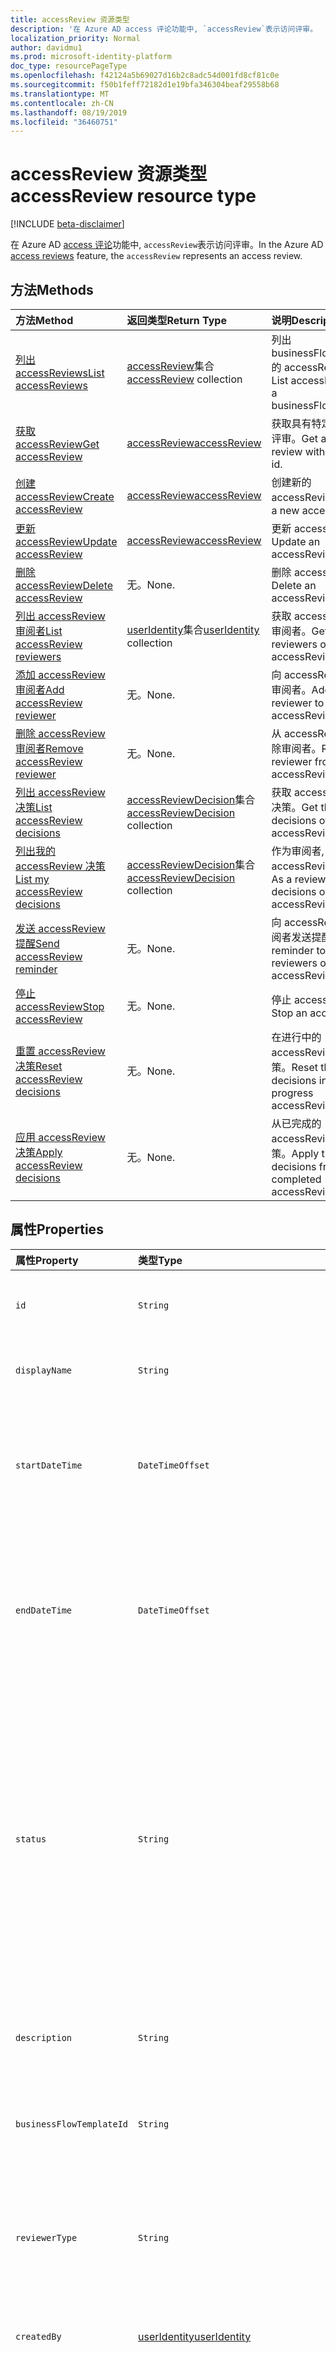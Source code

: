```yaml
---
title: accessReview 资源类型
description: '在 Azure AD access 评论功能中, `accessReview`表示访问评审。  '
localization_priority: Normal
author: davidmu1
ms.prod: microsoft-identity-platform
doc_type: resourcePageType
ms.openlocfilehash: f42124a5b69027d16b2c8adc54d001fd8cf81c0e
ms.sourcegitcommit: f50b1feff72182d1e19bfa346304beaf29558b68
ms.translationtype: MT
ms.contentlocale: zh-CN
ms.lasthandoff: 08/19/2019
ms.locfileid: "36460751"
---
```

# <a name="accessreview-resource-type"></a><span data-ttu-id="1693f-103">accessReview 资源类型</span><span class="sxs-lookup"><span data-stu-id="1693f-103">accessReview resource type</span></span>

[!INCLUDE [beta-disclaimer](../../includes/beta-disclaimer.md)]

<span data-ttu-id="1693f-104">在 Azure AD [access 评论](accessreviews-root.md)功能中, `accessReview`表示访问评审。</span><span class="sxs-lookup"><span data-stu-id="1693f-104">In the Azure AD [access reviews](accessreviews-root.md) feature, the `accessReview` represents an access review.</span></span>  


## <a name="methods"></a><span data-ttu-id="1693f-105">方法</span><span class="sxs-lookup"><span data-stu-id="1693f-105">Methods</span></span>

| <span data-ttu-id="1693f-106">方法</span><span class="sxs-lookup"><span data-stu-id="1693f-106">Method</span></span>           | <span data-ttu-id="1693f-107">返回类型</span><span class="sxs-lookup"><span data-stu-id="1693f-107">Return Type</span></span>    |<span data-ttu-id="1693f-108">说明</span><span class="sxs-lookup"><span data-stu-id="1693f-108">Description</span></span>|
|:---------------|:--------|:----------|
|[<span data-ttu-id="1693f-109">列出 accessReviews</span><span class="sxs-lookup"><span data-stu-id="1693f-109">List accessReviews</span></span>](../api/accessreview-list.md) | <span data-ttu-id="1693f-110">[accessReview](accessreview.md)集合</span><span class="sxs-lookup"><span data-stu-id="1693f-110">[accessReview](accessreview.md) collection</span></span> | <span data-ttu-id="1693f-111">列出 businessFlowTemplate 的 accessReviews。</span><span class="sxs-lookup"><span data-stu-id="1693f-111">List accessReviews for a businessFlowTemplate.</span></span> |
|[<span data-ttu-id="1693f-112">获取 accessReview</span><span class="sxs-lookup"><span data-stu-id="1693f-112">Get accessReview</span></span>](../api/accessreview-get.md) |   [<span data-ttu-id="1693f-113">accessReview</span><span class="sxs-lookup"><span data-stu-id="1693f-113">accessReview</span></span>](accessreview.md) |   <span data-ttu-id="1693f-114">获取具有特定 id 的访问评审。</span><span class="sxs-lookup"><span data-stu-id="1693f-114">Get an access review with a specific id.</span></span> |
|[<span data-ttu-id="1693f-115">创建 accessReview</span><span class="sxs-lookup"><span data-stu-id="1693f-115">Create accessReview</span></span>](../api/accessreview-create.md) | [<span data-ttu-id="1693f-116">accessReview</span><span class="sxs-lookup"><span data-stu-id="1693f-116">accessReview</span></span>](accessreview.md) |   <span data-ttu-id="1693f-117">创建新的 accessReview。</span><span class="sxs-lookup"><span data-stu-id="1693f-117">Create a new accessReview.</span></span> |
|[<span data-ttu-id="1693f-118">更新 accessReview</span><span class="sxs-lookup"><span data-stu-id="1693f-118">Update accessReview</span></span>](../api/accessreview-update.md) | [<span data-ttu-id="1693f-119">accessReview</span><span class="sxs-lookup"><span data-stu-id="1693f-119">accessReview</span></span>](accessreview.md) | <span data-ttu-id="1693f-120">更新 accessReview。</span><span class="sxs-lookup"><span data-stu-id="1693f-120">Update an accessReview.</span></span> |
|[<span data-ttu-id="1693f-121">删除 accessReview</span><span class="sxs-lookup"><span data-stu-id="1693f-121">Delete accessReview</span></span>](../api/accessreview-delete.md) | <span data-ttu-id="1693f-122">无。</span><span class="sxs-lookup"><span data-stu-id="1693f-122">None.</span></span>   | <span data-ttu-id="1693f-123">删除 accessReview。</span><span class="sxs-lookup"><span data-stu-id="1693f-123">Delete an accessReview.</span></span> |
|[<span data-ttu-id="1693f-124">列出 accessReview 审阅者</span><span class="sxs-lookup"><span data-stu-id="1693f-124">List accessReview reviewers</span></span>](../api/accessreview-listreviewers.md) |      <span data-ttu-id="1693f-125">[userIdentity](useridentity.md)集合</span><span class="sxs-lookup"><span data-stu-id="1693f-125">[userIdentity](useridentity.md) collection</span></span>| <span data-ttu-id="1693f-126">获取 accessReview 的审阅者。</span><span class="sxs-lookup"><span data-stu-id="1693f-126">Get the reviewers of an accessReview.</span></span> |
|[<span data-ttu-id="1693f-127">添加 accessReview 审阅者</span><span class="sxs-lookup"><span data-stu-id="1693f-127">Add accessReview reviewer</span></span>](../api/accessreview-addreviewer.md) |      <span data-ttu-id="1693f-128">无。</span><span class="sxs-lookup"><span data-stu-id="1693f-128">None.</span></span>   |   <span data-ttu-id="1693f-129">向 accessReview 添加审阅者。</span><span class="sxs-lookup"><span data-stu-id="1693f-129">Add a reviewer to an accessReview.</span></span> |
|[<span data-ttu-id="1693f-130">删除 accessReview 审阅者</span><span class="sxs-lookup"><span data-stu-id="1693f-130">Remove accessReview reviewer</span></span>](../api/accessreview-removereviewer.md) | <span data-ttu-id="1693f-131">无。</span><span class="sxs-lookup"><span data-stu-id="1693f-131">None.</span></span>  |   <span data-ttu-id="1693f-132">从 accessReview 中删除审阅者。</span><span class="sxs-lookup"><span data-stu-id="1693f-132">Remove a reviewer from an accessReview.</span></span> |
|[<span data-ttu-id="1693f-133">列出 accessReview 决策</span><span class="sxs-lookup"><span data-stu-id="1693f-133">List accessReview decisions</span></span>](../api/accessreview-listdecisions.md) |      <span data-ttu-id="1693f-134">[accessReviewDecision](accessreviewdecision.md)集合</span><span class="sxs-lookup"><span data-stu-id="1693f-134">[accessReviewDecision](accessreviewdecision.md) collection</span></span>| <span data-ttu-id="1693f-135">获取 accessReview 的决策。</span><span class="sxs-lookup"><span data-stu-id="1693f-135">Get the decisions of an accessReview.</span></span>|
|[<span data-ttu-id="1693f-136">列出我的 accessReview 决策</span><span class="sxs-lookup"><span data-stu-id="1693f-136">List my accessReview decisions</span></span>](../api/accessreview-listmydecisions.md) |     <span data-ttu-id="1693f-137">[accessReviewDecision](accessreviewdecision.md)集合</span><span class="sxs-lookup"><span data-stu-id="1693f-137">[accessReviewDecision](accessreviewdecision.md) collection</span></span>| <span data-ttu-id="1693f-138">作为审阅者, 请 accessReview 的决策。</span><span class="sxs-lookup"><span data-stu-id="1693f-138">As a reviewer, get my decisions of an accessReview.</span></span>|
|[<span data-ttu-id="1693f-139">发送 accessReview 提醒</span><span class="sxs-lookup"><span data-stu-id="1693f-139">Send accessReview reminder</span></span>](../api/accessreview-sendreminder.md) |        <span data-ttu-id="1693f-140">无。</span><span class="sxs-lookup"><span data-stu-id="1693f-140">None.</span></span>   |   <span data-ttu-id="1693f-141">向 accessReview 的审阅者发送提醒。</span><span class="sxs-lookup"><span data-stu-id="1693f-141">Send a reminder to the reviewers of an accessReview.</span></span> |
|[<span data-ttu-id="1693f-142">停止 accessReview</span><span class="sxs-lookup"><span data-stu-id="1693f-142">Stop accessReview</span></span>](../api/accessreview-stop.md) |     <span data-ttu-id="1693f-143">无。</span><span class="sxs-lookup"><span data-stu-id="1693f-143">None.</span></span>   |   <span data-ttu-id="1693f-144">停止 accessReview。</span><span class="sxs-lookup"><span data-stu-id="1693f-144">Stop an accessReview.</span></span> |
|[<span data-ttu-id="1693f-145">重置 accessReview 决策</span><span class="sxs-lookup"><span data-stu-id="1693f-145">Reset accessReview decisions</span></span>](../api/accessreview-reset.md) |     <span data-ttu-id="1693f-146">无。</span><span class="sxs-lookup"><span data-stu-id="1693f-146">None.</span></span>   |   <span data-ttu-id="1693f-147">在进行中的 accessReview 中重置决策。</span><span class="sxs-lookup"><span data-stu-id="1693f-147">Reset the decisions in an in-progress accessReview.</span></span>|
|[<span data-ttu-id="1693f-148">应用 accessReview 决策</span><span class="sxs-lookup"><span data-stu-id="1693f-148">Apply accessReview decisions</span></span>](../api/accessreview-apply.md) |     <span data-ttu-id="1693f-149">无。</span><span class="sxs-lookup"><span data-stu-id="1693f-149">None.</span></span>   |   <span data-ttu-id="1693f-150">从已完成的 accessReview 应用决策。</span><span class="sxs-lookup"><span data-stu-id="1693f-150">Apply the decisions from a completed accessReview.</span></span>|

## <a name="properties"></a><span data-ttu-id="1693f-151">属性</span><span class="sxs-lookup"><span data-stu-id="1693f-151">Properties</span></span>
| <span data-ttu-id="1693f-152">属性</span><span class="sxs-lookup"><span data-stu-id="1693f-152">Property</span></span>     | <span data-ttu-id="1693f-153">类型</span><span class="sxs-lookup"><span data-stu-id="1693f-153">Type</span></span>   |<span data-ttu-id="1693f-154">说明</span><span class="sxs-lookup"><span data-stu-id="1693f-154">Description</span></span>|
|:---------------|:--------|:----------|
| `id`                      |`String`                                                        | <span data-ttu-id="1693f-155">用于访问评审的功能分配的唯一标识符。</span><span class="sxs-lookup"><span data-stu-id="1693f-155">The feature-assigned unique identifier of an access review.</span></span> |
| `displayName`             |`String`                                                        | <span data-ttu-id="1693f-156">访问审阅名称。</span><span class="sxs-lookup"><span data-stu-id="1693f-156">The access review name.</span></span> <span data-ttu-id="1693f-157">创建时为必需项。</span><span class="sxs-lookup"><span data-stu-id="1693f-157">Required on create.</span></span> |
| `startDateTime`           |`DateTimeOffset`                                                | <span data-ttu-id="1693f-158">计划开始评审时的日期时间。</span><span class="sxs-lookup"><span data-stu-id="1693f-158">The DateTime when the review is scheduled to be start.</span></span>  <span data-ttu-id="1693f-159">这可能是将来的日期。</span><span class="sxs-lookup"><span data-stu-id="1693f-159">This could be a date in the future.</span></span>  <span data-ttu-id="1693f-160">创建时为必需项。</span><span class="sxs-lookup"><span data-stu-id="1693f-160">Required on create.</span></span> |
| `endDateTime`             |`DateTimeOffset`                                                | <span data-ttu-id="1693f-161">计划结束评审时的日期/时间。</span><span class="sxs-lookup"><span data-stu-id="1693f-161">The DateTime when the review is scheduled to end.</span></span> <span data-ttu-id="1693f-162">此时间必须至少为一个晚于开始日期的一天。</span><span class="sxs-lookup"><span data-stu-id="1693f-162">This must be at least one day later than the start date.</span></span>  <span data-ttu-id="1693f-163">创建时为必需项。</span><span class="sxs-lookup"><span data-stu-id="1693f-163">Required on create.</span></span> |
| `status`                  |`String`                                                        | <span data-ttu-id="1693f-164">此只读字段指定 accessReview 的状态。</span><span class="sxs-lookup"><span data-stu-id="1693f-164">This read-only field specifies the status of an accessReview.</span></span> <span data-ttu-id="1693f-165">典型状态包括`Initializing`、 `NotStarted`、 `Starting``InProgress` `Completing` `Completed` `AutoReviewed`、、、、和。 `AutoReviewing`</span><span class="sxs-lookup"><span data-stu-id="1693f-165">The typical states include `Initializing`, `NotStarted`, `Starting`,`InProgress`, `Completing`, `Completed`, `AutoReviewing`, and `AutoReviewed`.</span></span> |
| `description`             |`String`                                                        | <span data-ttu-id="1693f-166">由 access 评审创建者提供的说明, 用于向审阅者显示。</span><span class="sxs-lookup"><span data-stu-id="1693f-166">The description provided by the access review creator, to show to the reviewers.</span></span> |
| `businessFlowTemplateId`  |`String`                                                        | <span data-ttu-id="1693f-167">业务流模板标识符。</span><span class="sxs-lookup"><span data-stu-id="1693f-167">The business flow template identifier.</span></span> <span data-ttu-id="1693f-168">创建时为必需项。</span><span class="sxs-lookup"><span data-stu-id="1693f-168">Required on create.</span></span> |
| `reviewerType`            |`String`                                                        | <span data-ttu-id="1693f-169">目标对象的审阅者的关系类型, 一个`self` `delegated`或。 `entityOwners`</span><span class="sxs-lookup"><span data-stu-id="1693f-169">The relationship type of reviewer to the target object, one of `self`, `delegated` or `entityOwners`.</span></span> <span data-ttu-id="1693f-170">创建时为必需项。</span><span class="sxs-lookup"><span data-stu-id="1693f-170">Required on create.</span></span> | 
| `createdBy`               |[<span data-ttu-id="1693f-171">userIdentity</span><span class="sxs-lookup"><span data-stu-id="1693f-171">userIdentity</span></span>](useridentity.md)                                 | <span data-ttu-id="1693f-172">创建此评审的用户。</span><span class="sxs-lookup"><span data-stu-id="1693f-172">The user who created this review.</span></span> |
| `reviewedEntity`          |[<span data-ttu-id="1693f-173">identity</span><span class="sxs-lookup"><span data-stu-id="1693f-173">identity</span></span>](identity.md)                                      | <span data-ttu-id="1693f-174">访问权检查其访问权限分配的对象。</span><span class="sxs-lookup"><span data-stu-id="1693f-174">The object for which the access reviews is reviewing the access rights assignments.</span></span> <span data-ttu-id="1693f-175">此组可以是查看组中用户的成员身份的组, 也可以是用于查看对应用程序的用户分配的应用程序。</span><span class="sxs-lookup"><span data-stu-id="1693f-175">This can be the group for the review of memberships of users in a group, or the app for a review of assignments of users to an application.</span></span> <span data-ttu-id="1693f-176">创建时为必需项。</span><span class="sxs-lookup"><span data-stu-id="1693f-176">Required on create.</span></span> | 
| `settings`                |`microsoft.graph.accessReviewSettings`             | <span data-ttu-id="1693f-177">AccessReview 的设置, 请参阅下面的类型定义。</span><span class="sxs-lookup"><span data-stu-id="1693f-177">The settings of an accessReview, see type definition below.</span></span> |



## <a name="relationships"></a><span data-ttu-id="1693f-178">关系</span><span class="sxs-lookup"><span data-stu-id="1693f-178">Relationships</span></span>




| <span data-ttu-id="1693f-179">关系</span><span class="sxs-lookup"><span data-stu-id="1693f-179">Relationship</span></span> | <span data-ttu-id="1693f-180">类型</span><span class="sxs-lookup"><span data-stu-id="1693f-180">Type</span></span>   |<span data-ttu-id="1693f-181">说明</span><span class="sxs-lookup"><span data-stu-id="1693f-181">Description</span></span>|
|:---------------|:--------|:----------|
| `reviewers`               |<span data-ttu-id="1693f-182">[userIdentity](useridentity.md)集合</span><span class="sxs-lookup"><span data-stu-id="1693f-182">[userIdentity](useridentity.md) collection</span></span>                     | <span data-ttu-id="1693f-183">访问评审的审阅者的集合 (如果 access 评审 reviewerType 的类型`delegate`为)。</span><span class="sxs-lookup"><span data-stu-id="1693f-183">The collection of reviewers for an access review, if access review reviewerType is of type `delegate`.</span></span> |
| `decisions`               |<span data-ttu-id="1693f-184">[accessReviewDecision](accessreviewdecision.md)集合</span><span class="sxs-lookup"><span data-stu-id="1693f-184">[accessReviewDecision](accessreviewdecision.md) collection</span></span> | <span data-ttu-id="1693f-185">此访问评审的决策集合。</span><span class="sxs-lookup"><span data-stu-id="1693f-185">The collection of decisions for this access review.</span></span> |
| `myDecisions`             |<span data-ttu-id="1693f-186">[accessReviewDecision](accessreviewdecision.md)集合</span><span class="sxs-lookup"><span data-stu-id="1693f-186">[accessReviewDecision](accessreviewdecision.md) collection</span></span> | <span data-ttu-id="1693f-187">如果呼叫者是审阅者, 则为呼叫者做出决策的集合。</span><span class="sxs-lookup"><span data-stu-id="1693f-187">The collection of decisions for the caller, if the caller is a reviewer.</span></span> |
| `instances`               |<span data-ttu-id="1693f-188">[accessReview](accessreview.md)集合</span><span class="sxs-lookup"><span data-stu-id="1693f-188">[accessReview](accessreview.md) collection</span></span>         | <span data-ttu-id="1693f-189">如果此对象是定期访问审核, 则 access 的集合将审阅过去、现在和将来的实例。</span><span class="sxs-lookup"><span data-stu-id="1693f-189">The collection of access reviews instances past, present and future, if this object is a recurring access review.</span></span> |

<span data-ttu-id="1693f-190">对象中是否存在这些关系, 取决于该对象是一次性访问评审、定期访问评审的系列, 还是定期访问评审的实例。</span><span class="sxs-lookup"><span data-stu-id="1693f-190">Whether these relationships are present on an object, depends upon whether the object is a one-time access review, the series of a recurring access review, or an instance of a recurring access review.</span></span>

| <span data-ttu-id="1693f-191">应用场景</span><span class="sxs-lookup"><span data-stu-id="1693f-191">Scenario</span></span> | <span data-ttu-id="1693f-192">是否有审阅者？</span><span class="sxs-lookup"><span data-stu-id="1693f-192">Has reviewers?</span></span> | <span data-ttu-id="1693f-193">是否有决策和 myDecisions？</span><span class="sxs-lookup"><span data-stu-id="1693f-193">Has decisions and myDecisions?</span></span> | <span data-ttu-id="1693f-194">有实例吗？</span><span class="sxs-lookup"><span data-stu-id="1693f-194">Has instances?</span></span> |
|:---------|:---------------|:---------------|:---------------|
|<span data-ttu-id="1693f-195">一次性访问审核</span><span class="sxs-lookup"><span data-stu-id="1693f-195">One-time access review</span></span>|<span data-ttu-id="1693f-196">是</span><span class="sxs-lookup"><span data-stu-id="1693f-196">Yes</span></span> | <span data-ttu-id="1693f-197">是, 启动后</span><span class="sxs-lookup"><span data-stu-id="1693f-197">Yes, once started</span></span> | <span data-ttu-id="1693f-198">否</span><span class="sxs-lookup"><span data-stu-id="1693f-198">No</span></span> |
| <span data-ttu-id="1693f-199">定期访问审核</span><span class="sxs-lookup"><span data-stu-id="1693f-199">Recurring access review</span></span> | <span data-ttu-id="1693f-200">是</span><span class="sxs-lookup"><span data-stu-id="1693f-200">Yes</span></span> | <span data-ttu-id="1693f-201">否</span><span class="sxs-lookup"><span data-stu-id="1693f-201">No</span></span> | <span data-ttu-id="1693f-202">是</span><span class="sxs-lookup"><span data-stu-id="1693f-202">Yes</span></span> |
| <span data-ttu-id="1693f-203">定期访问审核实例</span><span class="sxs-lookup"><span data-stu-id="1693f-203">Instance of a recurring access review</span></span> | <span data-ttu-id="1693f-204">是</span><span class="sxs-lookup"><span data-stu-id="1693f-204">Yes</span></span> | <span data-ttu-id="1693f-205">是, 启动后</span><span class="sxs-lookup"><span data-stu-id="1693f-205">Yes, once started</span></span> | <span data-ttu-id="1693f-206">否</span><span class="sxs-lookup"><span data-stu-id="1693f-206">No</span></span> |

## <a name="json-representation"></a><span data-ttu-id="1693f-207">JSON 表示形式</span><span class="sxs-lookup"><span data-stu-id="1693f-207">JSON representation</span></span>

<span data-ttu-id="1693f-208">下面是资源的 JSON 表示形式。</span><span class="sxs-lookup"><span data-stu-id="1693f-208">Here is a JSON representation of the resource.</span></span>

<!-- {
  "blockType": "resource",
  "keyProperty": "id",
  "optionalProperties": [

  ],
  "@odata.type": "microsoft.graph.accessReview"
}-->

```json
{
 "id": "string (identifier)",
 "displayName": "string",
 "startDateTime": "string (timestamp)",
 "endDateTime": "string (timestamp)",
 "status": "string",
 "description": "string",
 "businessFlowTemplateId": "string (identifier)",
 "reviewerType": "string",
 "createdBy": "microsoft.graph.userIdentity",
 "reviewedEntity": "microsoft.graph.identity",
 "settings": "microsoft.graph.accessReviewSettings",
 "reviewers": "Collection(microsoft.graph.userIdentity)"
}

```

## <a name="the-accessreviewsettings-type"></a><span data-ttu-id="1693f-209">AccessReviewSettings 类型</span><span class="sxs-lookup"><span data-stu-id="1693f-209">The accessReviewSettings type</span></span>

<span data-ttu-id="1693f-210">在`accessReviewSettings`创建访问评审时提供其他设置, 以在启动访问评审时控制功能行为。</span><span class="sxs-lookup"><span data-stu-id="1693f-210">The `accessReviewSettings` provides additional settings when creating an access review, to control the feature behavior when starting an access review.</span></span>  <span data-ttu-id="1693f-211">此类型具有以下属性:</span><span class="sxs-lookup"><span data-stu-id="1693f-211">This type has the following properties:</span></span> 

| <span data-ttu-id="1693f-212">属性</span><span class="sxs-lookup"><span data-stu-id="1693f-212">Property</span></span>                     | <span data-ttu-id="1693f-213">类型</span><span class="sxs-lookup"><span data-stu-id="1693f-213">Type</span></span>                      | <span data-ttu-id="1693f-214">说明</span><span class="sxs-lookup"><span data-stu-id="1693f-214">Description</span></span> |
| :--------------------------- | :------------------------ | :---------- |
| `mailNotificationsEnabled`|`Boolean`                | <span data-ttu-id="1693f-215">指示是否已启用向审阅者发送邮件和审阅创建者的标志。</span><span class="sxs-lookup"><span data-stu-id="1693f-215">Flag to indicate whether sending mails to reviewers and the review creator is enabled.</span></span>                |
| `remindersEnabled`|`Boolean`       | <span data-ttu-id="1693f-216">指示是否启用了向审阅者发送提醒电子邮件的标志。</span><span class="sxs-lookup"><span data-stu-id="1693f-216">Flag to indicate whether sending reminder emails to reviewers are enabled.</span></span>       |
| `justificationRequiredOnApproval`|`Boolean` | <span data-ttu-id="1693f-217">指示审阅 access 时是否需要审阅者提供理由的标志。</span><span class="sxs-lookup"><span data-stu-id="1693f-217">Flag to indicate whether reviewers are required to provide a justification when reviewing access.</span></span>|
| `activityDurationInDays`|`Int64` | <span data-ttu-id="1693f-218">向审阅者显示的用户活动的天数。</span><span class="sxs-lookup"><span data-stu-id="1693f-218">The number of days of user activities to show to reviewers.</span></span> |
| `autoReviewEnabled`|`Boolean` | <span data-ttu-id="1693f-219">用于指示功能是否应在审阅者未提供且与自动应用一起使用时设置决策的标志。</span><span class="sxs-lookup"><span data-stu-id="1693f-219">Flag to indicate whether the feature should set a decision if the reviewer did not supply one, for use with auto-apply, is enabled.</span></span> |
| `autoReviewSettings`|`microsoft.graph.autoReviewSettings` | <span data-ttu-id="1693f-220">有关功能应如何设置审阅决定 (用于自动应用) 的详细设置, 请参阅下文所述。</span><span class="sxs-lookup"><span data-stu-id="1693f-220">Detailed settings for how the feature should set the review decision, for use with auto-apply, described below.</span></span> |
| `recurrenceSettings`|`microsoft.graph.accessReviewRecurrenceSettings` | <span data-ttu-id="1693f-221">定期的详细设置, 如下所述。</span><span class="sxs-lookup"><span data-stu-id="1693f-221">Detailed settings for recurrence, described below.</span></span> |
| `autoApplyReviewResultsEnabled`|`Boolean` | <span data-ttu-id="1693f-222">用于指示是否启用自动更改目标对象访问资源的自动应用功能的标志。</span><span class="sxs-lookup"><span data-stu-id="1693f-222">Flag to indicate whether auto-apply capability, to automatically change the target object access resource, is enabled.</span></span>  <span data-ttu-id="1693f-223">如果未启用, 则用户必须在评审完成后应用访问评审。</span><span class="sxs-lookup"><span data-stu-id="1693f-223">If not enabled, a user must, after the review completes, apply the access review.</span></span> |
| `accessRecommendationsEnabled`|`Boolean` | <span data-ttu-id="1693f-224">指示是否已启用向审阅者显示建议的标志。</span><span class="sxs-lookup"><span data-stu-id="1693f-224">Flag to indicate whether showing recommendations to reviewers is enabled.</span></span> |

## <a name="the-autoreviewsettings-type"></a><span data-ttu-id="1693f-225">AutoReviewSettings 类型</span><span class="sxs-lookup"><span data-stu-id="1693f-225">The autoReviewSettings type</span></span>

<span data-ttu-id="1693f-226">`autoReviewSettings`嵌入访问审阅设置中, 并指定访问评审完成时的功能行为。</span><span class="sxs-lookup"><span data-stu-id="1693f-226">The `autoReviewSettings` is embedded within the access review settings, and specifies the behavior for the feature when an access review completes.</span></span>  <span data-ttu-id="1693f-227">类型具有一个属性`notReviewedResult`。</span><span class="sxs-lookup"><span data-stu-id="1693f-227">The type has one property, `notReviewedResult`.</span></span>

| <span data-ttu-id="1693f-228">属性</span><span class="sxs-lookup"><span data-stu-id="1693f-228">Property</span></span>                     | <span data-ttu-id="1693f-229">类型</span><span class="sxs-lookup"><span data-stu-id="1693f-229">Type</span></span>     | <span data-ttu-id="1693f-230">说明</span><span class="sxs-lookup"><span data-stu-id="1693f-230">Description</span></span>                          |
| :--------------------------- | :------  | :----------                          |
| `notReviewedResult`          |`String`  | <span data-ttu-id="1693f-231">必须为 `Approve`、`Deny` 或 `Recommendation` 的其中一个。</span><span class="sxs-lookup"><span data-stu-id="1693f-231">Must be one of `Approve`, `Deny`, or `Recommendation`.</span></span> |


## <a name="the-accessreviewrecurrencesettings-type"></a><span data-ttu-id="1693f-232">AccessReviewRecurrenceSettings 类型</span><span class="sxs-lookup"><span data-stu-id="1693f-232">The accessReviewRecurrenceSettings type</span></span>

<span data-ttu-id="1693f-233">嵌入`accessReviewRecurrenceSettings`到 access 评审设置中, 并指定以固定间隔重复进行访问评审。</span><span class="sxs-lookup"><span data-stu-id="1693f-233">The `accessReviewRecurrenceSettings` is embedded within the access review settings, and specifies that the access review recurs at regular intervals.</span></span>  <span data-ttu-id="1693f-234">此类型具有以下属性:</span><span class="sxs-lookup"><span data-stu-id="1693f-234">This type has the following properties:</span></span>

| <span data-ttu-id="1693f-235">属性</span><span class="sxs-lookup"><span data-stu-id="1693f-235">Property</span></span>                     | <span data-ttu-id="1693f-236">类型</span><span class="sxs-lookup"><span data-stu-id="1693f-236">Type</span></span>                                                                                                          | <span data-ttu-id="1693f-237">说明</span><span class="sxs-lookup"><span data-stu-id="1693f-237">Description</span></span> |
| :--------------------------- | :------------------------------------------------------------------------------------------------------------ | :---------- |
| `recurrenceType`|`String`    | <span data-ttu-id="1693f-238">定期`onetime`间隔, 必须为、 `weekly`、 `monthly` `quarterly`、或`annual`的其中一个。</span><span class="sxs-lookup"><span data-stu-id="1693f-238">The recurrence interval, which must be one of `onetime`, `weekly`, `monthly`, `quarterly`, or `annual`.</span></span>                                                                   |
| `recurrenceEndType`|`String` | <span data-ttu-id="1693f-239">重复周期的结束方式。</span><span class="sxs-lookup"><span data-stu-id="1693f-239">How the recurrence ends.</span></span> <span data-ttu-id="1693f-240">如果是`Never`, 则不会出现定期系列的显式结束。</span><span class="sxs-lookup"><span data-stu-id="1693f-240">If it is `Never`, then there is no explicit end of the recurrence series.</span></span> <span data-ttu-id="1693f-241">如果是`endBy`, 则重复周期将在特定日期结束。</span><span class="sxs-lookup"><span data-stu-id="1693f-241">If it is `endBy`, then the recurrence ends at a certain date.</span></span> <span data-ttu-id="1693f-242">如果是`occurrences`, 则在审阅的实例完成`recurrentCount`后, 该系列将结束。</span><span class="sxs-lookup"><span data-stu-id="1693f-242">If it is `occurrences`, then the series ends after `recurrentCount` instances of the review have completed.</span></span> |
| `durationInDays`|`Int32`     | <span data-ttu-id="1693f-243">定期的持续时间 (以天为单位)。</span><span class="sxs-lookup"><span data-stu-id="1693f-243">The duration in days for recurrence.</span></span>                                                                              |
| `recurrenceCount`|`Int32`    | <span data-ttu-id="1693f-244">如果值`recurrenceEndType`为, 则为`occurrences`定期计数, 否则为0。</span><span class="sxs-lookup"><span data-stu-id="1693f-244">The count of recurrences, if the value of `recurrenceEndType` is `occurrences`, or 0 otherwise.</span></span>                                                        |


<!--
{
  "type": "#page.annotation",
  "description": "accessReview resource",
  "keywords": "",
  "section": "documentation",
  "tocPath": "",
  "suppressions": []
}
-->
